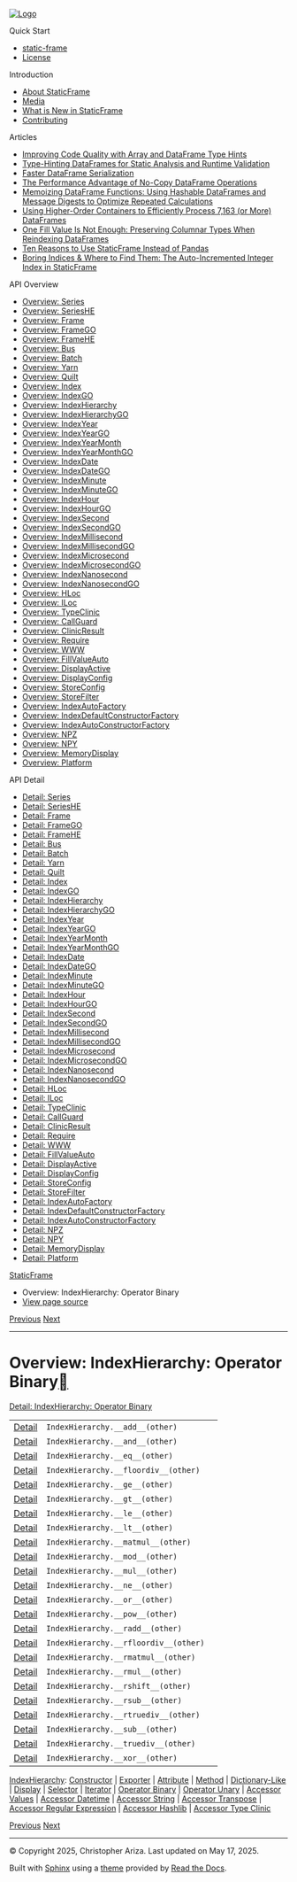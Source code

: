 [![Logo](../_static/sf-logo-web_icon-small.png)](../index.md)

Quick Start

* [static-frame](../readme.md)
* [License](../license.md)

Introduction

* [About StaticFrame](../intro.md)
* [Media](../intro.md#media)
* [What is New in StaticFrame](../new.md)
* [Contributing](../contributing.md)

Articles

* [Improving Code Quality with Array and DataFrame Type Hints](../articles/guard.md)
* [Type-Hinting DataFrames for Static Analysis and Runtime Validation](../articles/ftyping.md)
* [Faster DataFrame Serialization](../articles/serialize.md)
* [The Performance Advantage of No-Copy DataFrame Operations](../articles/no_copy.md)
* [Memoizing DataFrame Functions: Using Hashable DataFrames and Message Digests to Optimize Repeated Calculations](../articles/hash.md)
* [Using Higher-Order Containers to Efficiently Process 7,163 (or More) DataFrames](../articles/uhoc.md)
* [One Fill Value Is Not Enough: Preserving Columnar Types When Reindexing DataFrames](../articles/fill_value.md)
* [Ten Reasons to Use StaticFrame Instead of Pandas](../articles/upgrade.md)
* [Boring Indices & Where to Find Them: The Auto-Incremented Integer Index in StaticFrame](../articles/aiii.md)

API Overview

* [Overview: Series](series.md)
* [Overview: SeriesHE](series_he.md)
* [Overview: Frame](frame.md)
* [Overview: FrameGO](frame_go.md)
* [Overview: FrameHE](frame_he.md)
* [Overview: Bus](bus.md)
* [Overview: Batch](batch.md)
* [Overview: Yarn](yarn.md)
* [Overview: Quilt](quilt.md)
* [Overview: Index](index.md)
* [Overview: IndexGO](index_go.md)
* [Overview: IndexHierarchy](index_hierarchy.md)
* [Overview: IndexHierarchyGO](index_hierarchy_go.md)
* [Overview: IndexYear](index_year.md)
* [Overview: IndexYearGO](index_year_go.md)
* [Overview: IndexYearMonth](index_year_month.md)
* [Overview: IndexYearMonthGO](index_year_month_go.md)
* [Overview: IndexDate](index_date.md)
* [Overview: IndexDateGO](index_date_go.md)
* [Overview: IndexMinute](index_minute.md)
* [Overview: IndexMinuteGO](index_minute_go.md)
* [Overview: IndexHour](index_hour.md)
* [Overview: IndexHourGO](index_hour_go.md)
* [Overview: IndexSecond](index_second.md)
* [Overview: IndexSecondGO](index_second_go.md)
* [Overview: IndexMillisecond](index_millisecond.md)
* [Overview: IndexMillisecondGO](index_millisecond_go.md)
* [Overview: IndexMicrosecond](index_microsecond.md)
* [Overview: IndexMicrosecondGO](index_microsecond_go.md)
* [Overview: IndexNanosecond](index_nanosecond.md)
* [Overview: IndexNanosecondGO](index_nanosecond_go.md)
* [Overview: HLoc](hloc.md)
* [Overview: ILoc](iloc.md)
* [Overview: TypeClinic](type_clinic.md)
* [Overview: CallGuard](call_guard.md)
* [Overview: ClinicResult](clinic_result.md)
* [Overview: Require](require.md)
* [Overview: WWW](www.md)
* [Overview: FillValueAuto](fill_value_auto.md)
* [Overview: DisplayActive](display_active.md)
* [Overview: DisplayConfig](display_config.md)
* [Overview: StoreConfig](store_config.md)
* [Overview: StoreFilter](store_filter.md)
* [Overview: IndexAutoFactory](index_auto_factory.md)
* [Overview: IndexDefaultConstructorFactory](index_default_constructor_factory.md)
* [Overview: IndexAutoConstructorFactory](index_auto_constructor_factory.md)
* [Overview: NPZ](npz.md)
* [Overview: NPY](npy.md)
* [Overview: MemoryDisplay](memory_display.md)
* [Overview: Platform](platform.md)

API Detail

* [Detail: Series](../api_detail/series.md)
* [Detail: SeriesHE](../api_detail/series_he.md)
* [Detail: Frame](../api_detail/frame.md)
* [Detail: FrameGO](../api_detail/frame_go.md)
* [Detail: FrameHE](../api_detail/frame_he.md)
* [Detail: Bus](../api_detail/bus.md)
* [Detail: Batch](../api_detail/batch.md)
* [Detail: Yarn](../api_detail/yarn.md)
* [Detail: Quilt](../api_detail/quilt.md)
* [Detail: Index](../api_detail/index.md)
* [Detail: IndexGO](../api_detail/index_go.md)
* [Detail: IndexHierarchy](../api_detail/index_hierarchy.md)
* [Detail: IndexHierarchyGO](../api_detail/index_hierarchy_go.md)
* [Detail: IndexYear](../api_detail/index_year.md)
* [Detail: IndexYearGO](../api_detail/index_year_go.md)
* [Detail: IndexYearMonth](../api_detail/index_year_month.md)
* [Detail: IndexYearMonthGO](../api_detail/index_year_month_go.md)
* [Detail: IndexDate](../api_detail/index_date.md)
* [Detail: IndexDateGO](../api_detail/index_date_go.md)
* [Detail: IndexMinute](../api_detail/index_minute.md)
* [Detail: IndexMinuteGO](../api_detail/index_minute_go.md)
* [Detail: IndexHour](../api_detail/index_hour.md)
* [Detail: IndexHourGO](../api_detail/index_hour_go.md)
* [Detail: IndexSecond](../api_detail/index_second.md)
* [Detail: IndexSecondGO](../api_detail/index_second_go.md)
* [Detail: IndexMillisecond](../api_detail/index_millisecond.md)
* [Detail: IndexMillisecondGO](../api_detail/index_millisecond_go.md)
* [Detail: IndexMicrosecond](../api_detail/index_microsecond.md)
* [Detail: IndexMicrosecondGO](../api_detail/index_microsecond_go.md)
* [Detail: IndexNanosecond](../api_detail/index_nanosecond.md)
* [Detail: IndexNanosecondGO](../api_detail/index_nanosecond_go.md)
* [Detail: HLoc](../api_detail/hloc.md)
* [Detail: ILoc](../api_detail/iloc.md)
* [Detail: TypeClinic](../api_detail/type_clinic.md)
* [Detail: CallGuard](../api_detail/call_guard.md)
* [Detail: ClinicResult](../api_detail/clinic_result.md)
* [Detail: Require](../api_detail/require.md)
* [Detail: WWW](../api_detail/www.md)
* [Detail: FillValueAuto](../api_detail/fill_value_auto.md)
* [Detail: DisplayActive](../api_detail/display_active.md)
* [Detail: DisplayConfig](../api_detail/display_config.md)
* [Detail: StoreConfig](../api_detail/store_config.md)
* [Detail: StoreFilter](../api_detail/store_filter.md)
* [Detail: IndexAutoFactory](../api_detail/index_auto_factory.md)
* [Detail: IndexDefaultConstructorFactory](../api_detail/index_default_constructor_factory.md)
* [Detail: IndexAutoConstructorFactory](../api_detail/index_auto_constructor_factory.md)
* [Detail: NPZ](../api_detail/npz.md)
* [Detail: NPY](../api_detail/npy.md)
* [Detail: MemoryDisplay](../api_detail/memory_display.md)
* [Detail: Platform](../api_detail/platform.md)

[StaticFrame](../index.md)

* Overview: IndexHierarchy: Operator Binary
* [View page source](../_sources/api_overview/index_hierarchy-operator_binary.rst.txt)

[Previous](index_hierarchy-iterator.md "Overview: IndexHierarchy: Iterator")
[Next](index_hierarchy-operator_unary.md "Overview: IndexHierarchy: Operator Unary")

---

# Overview: IndexHierarchy: Operator Binary[](#overview-indexhierarchy-operator-binary "Link to this heading")

[Detail: IndexHierarchy: Operator Binary](../api_detail/index_hierarchy-operator_binary.md#api-detail-indexhierarchy-operator-binary)

|  |  |  |
| --- | --- | --- |
| [Detail](../api_detail/index_hierarchy-operator_binary.md#api-sig-indexhierarchy-add) | `IndexHierarchy.__add__(other)` |  |
| [Detail](../api_detail/index_hierarchy-operator_binary.md#api-sig-indexhierarchy-and) | `IndexHierarchy.__and__(other)` |  |
| [Detail](../api_detail/index_hierarchy-operator_binary.md#api-sig-indexhierarchy-eq) | `IndexHierarchy.__eq__(other)` |  |
| [Detail](../api_detail/index_hierarchy-operator_binary.md#api-sig-indexhierarchy-floordiv) | `IndexHierarchy.__floordiv__(other)` |  |
| [Detail](../api_detail/index_hierarchy-operator_binary.md#api-sig-indexhierarchy-ge) | `IndexHierarchy.__ge__(other)` |  |
| [Detail](../api_detail/index_hierarchy-operator_binary.md#api-sig-indexhierarchy-gt) | `IndexHierarchy.__gt__(other)` |  |
| [Detail](../api_detail/index_hierarchy-operator_binary.md#api-sig-indexhierarchy-le) | `IndexHierarchy.__le__(other)` |  |
| [Detail](../api_detail/index_hierarchy-operator_binary.md#api-sig-indexhierarchy-lt) | `IndexHierarchy.__lt__(other)` |  |
| [Detail](../api_detail/index_hierarchy-operator_binary.md#api-sig-indexhierarchy-matmul) | `IndexHierarchy.__matmul__(other)` |  |
| [Detail](../api_detail/index_hierarchy-operator_binary.md#api-sig-indexhierarchy-mod) | `IndexHierarchy.__mod__(other)` |  |
| [Detail](../api_detail/index_hierarchy-operator_binary.md#api-sig-indexhierarchy-mul) | `IndexHierarchy.__mul__(other)` |  |
| [Detail](../api_detail/index_hierarchy-operator_binary.md#api-sig-indexhierarchy-ne) | `IndexHierarchy.__ne__(other)` |  |
| [Detail](../api_detail/index_hierarchy-operator_binary.md#api-sig-indexhierarchy-or) | `IndexHierarchy.__or__(other)` |  |
| [Detail](../api_detail/index_hierarchy-operator_binary.md#api-sig-indexhierarchy-pow) | `IndexHierarchy.__pow__(other)` |  |
| [Detail](../api_detail/index_hierarchy-operator_binary.md#api-sig-indexhierarchy-radd) | `IndexHierarchy.__radd__(other)` |  |
| [Detail](../api_detail/index_hierarchy-operator_binary.md#api-sig-indexhierarchy-rfloordiv) | `IndexHierarchy.__rfloordiv__(other)` |  |
| [Detail](../api_detail/index_hierarchy-operator_binary.md#api-sig-indexhierarchy-rmatmul) | `IndexHierarchy.__rmatmul__(other)` |  |
| [Detail](../api_detail/index_hierarchy-operator_binary.md#api-sig-indexhierarchy-rmul) | `IndexHierarchy.__rmul__(other)` |  |
| [Detail](../api_detail/index_hierarchy-operator_binary.md#api-sig-indexhierarchy-rshift) | `IndexHierarchy.__rshift__(other)` |  |
| [Detail](../api_detail/index_hierarchy-operator_binary.md#api-sig-indexhierarchy-rsub) | `IndexHierarchy.__rsub__(other)` |  |
| [Detail](../api_detail/index_hierarchy-operator_binary.md#api-sig-indexhierarchy-rtruediv) | `IndexHierarchy.__rtruediv__(other)` |  |
| [Detail](../api_detail/index_hierarchy-operator_binary.md#api-sig-indexhierarchy-sub) | `IndexHierarchy.__sub__(other)` |  |
| [Detail](../api_detail/index_hierarchy-operator_binary.md#api-sig-indexhierarchy-truediv) | `IndexHierarchy.__truediv__(other)` |  |
| [Detail](../api_detail/index_hierarchy-operator_binary.md#api-sig-indexhierarchy-xor) | `IndexHierarchy.__xor__(other)` |  |

[IndexHierarchy](index_hierarchy.md#api-overview-indexhierarchy): [Constructor](index_hierarchy-constructor.md#api-overview-indexhierarchy-constructor) | [Exporter](index_hierarchy-exporter.md#api-overview-indexhierarchy-exporter) | [Attribute](index_hierarchy-attribute.md#api-overview-indexhierarchy-attribute) | [Method](index_hierarchy-method.md#api-overview-indexhierarchy-method) | [Dictionary-Like](index_hierarchy-dictionary_like.md#api-overview-indexhierarchy-dictionary-like) | [Display](index_hierarchy-display.md#api-overview-indexhierarchy-display) | [Selector](index_hierarchy-selector.md#api-overview-indexhierarchy-selector) | [Iterator](index_hierarchy-iterator.md#api-overview-indexhierarchy-iterator) | [Operator Binary](#api-overview-indexhierarchy-operator-binary) | [Operator Unary](index_hierarchy-operator_unary.md#api-overview-indexhierarchy-operator-unary) | [Accessor Values](index_hierarchy-accessor_values.md#api-overview-indexhierarchy-accessor-values) | [Accessor Datetime](index_hierarchy-accessor_datetime.md#api-overview-indexhierarchy-accessor-datetime) | [Accessor String](index_hierarchy-accessor_string.md#api-overview-indexhierarchy-accessor-string) | [Accessor Transpose](index_hierarchy-accessor_transpose.md#api-overview-indexhierarchy-accessor-transpose) | [Accessor Regular Expression](index_hierarchy-accessor_regular_expression.md#api-overview-indexhierarchy-accessor-regular-expression) | [Accessor Hashlib](index_hierarchy-accessor_hashlib.md#api-overview-indexhierarchy-accessor-hashlib) | [Accessor Type Clinic](index_hierarchy-accessor_type_clinic.md#api-overview-indexhierarchy-accessor-type-clinic)

[Previous](index_hierarchy-iterator.md "Overview: IndexHierarchy: Iterator")
[Next](index_hierarchy-operator_unary.md "Overview: IndexHierarchy: Operator Unary")

---

© Copyright 2025, Christopher Ariza.
Last updated on May 17, 2025.

Built with [Sphinx](https://www.sphinx-doc.org/) using a
[theme](https://github.com/readthedocs/sphinx_rtd_theme)
provided by [Read the Docs](https://readthedocs.org).